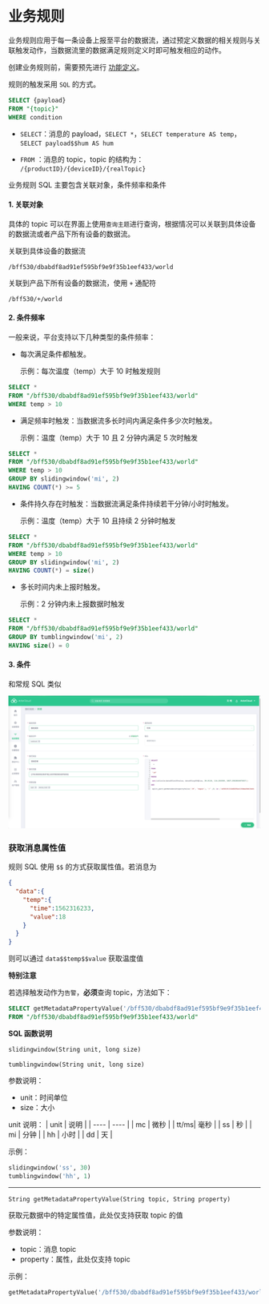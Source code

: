 # 业务规则

业务规则应用于每一条设备上报至平台的数据流，通过预定义数据的相关规则与关联触发动作，当数据流里的数据满足规则定义时即可触发相应的动作。

创建业务规则前，需要预先进行 [功能定义](/products/product.md#功能定义)。

规则的触发采用 `SQL` 的方式。

```sql
SELECT {payload}
FROM "{topic}"
WHERE condition
```

- `SELECT`：消息的 payload，`SELECT *`，`SELECT temperature AS temp`，`SELECT payload$$hum AS hum`

-  `FROM` ：消息的 topic，topic 的结构为：
`/{productID}/{deviceID}/{realTopic}`

业务规则 SQL 主要包含关联对象，条件频率和条件

#### 1. 关联对象

具体的 topic 可以在界面上使用`查询主题`进行查询，根据情况可以关联到具体设备的数据流或者产品下所有设备的数据流。

关联到具体设备的数据流
```
/bff530/dbabdf8ad91ef595bf9e9f35b1eef433/world
```

关联到产品下所有设备的数据流，使用 `+` 通配符
```
/bff530/+/world
```

#### 2. 条件频率

一般来说，平台支持以下几种类型的条件频率：

-  每次满足条件都触发。

   示例：每次温度（temp）大于 10 时触发规则

```sql
SELECT * 
FROM "/bff530/dbabdf8ad91ef595bf9e9f35b1eef433/world"
WHERE temp > 10
```


   - 满足频率时触发：当数据流多长时间内满足条件多少次时触发。

     示例：温度（temp）大于 10 且 2 分钟内满足 5 次时触发

```sql
SELECT * 
FROM "/bff530/dbabdf8ad91ef595bf9e9f35b1eef433/world"
WHERE temp > 10
GROUP BY slidingwindow('mi', 2)
HAVING COUNT(*) >= 5
```

- 条件持久存在时触发：当数据流满足条件持续若干分钟/小时时触发。

  示例：温度（temp）大于 10 且持续 2 分钟时触发

```sql
SELECT * 
FROM "/bff530/dbabdf8ad91ef595bf9e9f35b1eef433/world"
WHERE temp > 10
GROUP BY slidingwindow('mi', 2)
HAVING COUNT(*) = size()
```

- 多长时间内未上报时触发。

  示例：2 分钟内未上报数据时触发

```sql
SELECT * 
FROM "/bff530/dbabdf8ad91ef595bf9e9f35b1eef433/world"
GROUP BY tumblingwindow('mi', 2)
HAVING size() = 0
```

#### 3. 条件

和常规 SQL 类似

![business_rule_create](_assets/business_rule_create.png)



### 获取消息属性值

规则 SQL 使用 `$$` 的方式获取属性值。若消息为

```json
{
  "data":{
    "temp":{
      "time":1562316233,
      "value":18
    }
  }
}
```

则可以通过 `data$$temp$$value` 获取温度值


**特别注意**

若选择触发动作为`告警`，**必须**查询 topic，方法如下：
```sql
SELECT getMetadataPropertyValue('/bff530/dbabdf8ad91ef595bf9e9f35b1eef433/world','topic') as topic,*
FROM "/bff530/dbabdf8ad91ef595bf9e9f35b1eef433/world"
```

**SQL 函数说明**

```
slidingwindow(String unit, long size)
```

```
tumblingwindow(String unit, long size)
```
参数说明：
- unit：时间单位
- size：大小

unit 说明：
| unit | 说明 |
| ---- | ---- |
| mc   | 微秒  |
| tt/ms| 毫秒  |
| ss   | 秒   |
| mi   | 分钟 |
| hh   | 小时 |
| dd   | 天   |

示例：

```sql
slidingwindow('ss', 30)
tumblingwindow('hh', 1)
```
***

```
String getMetadataPropertyValue(String topic, String property)
```
获取元数据中的特定属性值，此处仅支持获取 topic 的值

参数说明：
- topic：消息 topic
- property：属性，此处仅支持 topic

示例：
```sql
getMetadataPropertyValue('/bff530/dbabdf8ad91ef595bf9e9f35b1eef433/world', 'topic')
```